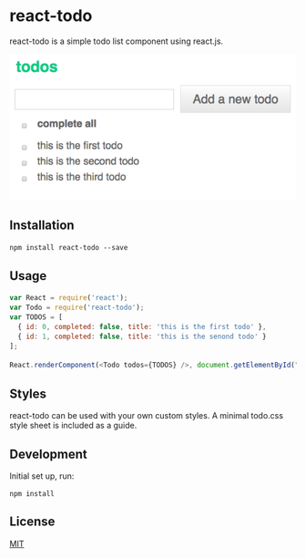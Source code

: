 # react-todo

react-todo is a simple todo list component using react.js.

![](example/screenshot.png)

## Installation

`npm install react-todo --save`

## Usage

```javascript
var React = require('react');
var Todo = require('react-todo');
var TODOS = [
  { id: 0, completed: false, title: 'this is the first todo' },
  { id: 1, completed: false, title: 'this is the senond todo' }
];

React.renderComponent(<Todo todos={TODOS} />, document.getElementById("container"));

```

## Styles

react-todo can be used with your own custom styles. A minimal todo.css style sheet is included as a guide.


## Development

Initial set up, run:
    
    npm install

## License

[MIT](http://isekivacenz.mit-license.org/)
